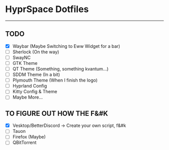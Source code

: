 # HyprSpace Dotfiles

---

## TODO

- [x] Waybar (Maybe Switching to Eww Widget for a bar)
- [ ] Sherlock (On the way)
- [ ] SwayNC
- [ ] GTK Theme
- [ ] QT Theme (Something, something kvantum...)
- [ ] SDDM Theme (In a bit)
- [ ] Plymouth Theme (When I finish the logo)
- [ ] Hyprland Config
- [ ] Kitty Config & Theme
- [ ] Maybe More...

## TO FIGURE OUT HOW THE F&#K

- [x] Vesktop/BetterDiscord -> Create your own script, f&#k
- [ ] Tauon
- [ ] Firefox (Maybe)
- [ ] QBitTorrent
